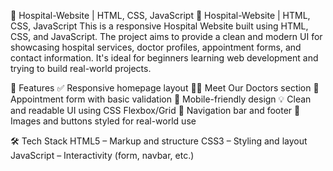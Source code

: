 🏥 Hospital-Website | HTML, CSS, JavaScript
🏥 Hospital-Website | HTML, CSS, JavaScript
 This is a responsive Hospital Website built using HTML, CSS, and JavaScript. The project aims to provide a clean and modern UI for showcasing hospital services, doctor profiles, appointment forms, and contact information. It's ideal for beginners learning web development and trying to build real-world projects.

🚀 Features
   ✅ Responsive homepage layout
  👨‍⚕️ Meet Our Doctors section
  📝 Appointment form with basic validation
  📱 Mobile-friendly design
  💡 Clean and readable UI using CSS Flexbox/Grid
  🔔 Navigation bar and footer
  📸 Images and buttons styled for real-world use

🛠️ Tech Stack
   HTML5 – Markup and structure
   CSS3 – Styling and layout
   JavaScript – Interactivity (form, navbar, etc.) 
